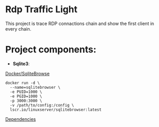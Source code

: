 
# Rdp Traffic Light
This project is trace RDP connactions chain and show the first client in every chain.

# Project components:
- **Sqlite3**:

[Docker/SqliteBrowse](https://hub.docker.com/r/linuxserver/sqlitebrowser)

```console
docker run -d \
  --name=sqlitebrowser \
  -e PUID=1000 \
  -e PGID=1000 \
  -p 3000:3000 \
  -v /path/to/config:/config \
  lscr.io/linuxserver/sqlitebrowser:latest
```


[Dependencies](https://github.com/DannyVol/Rdp_traffic_light/wiki/Dependencies)
